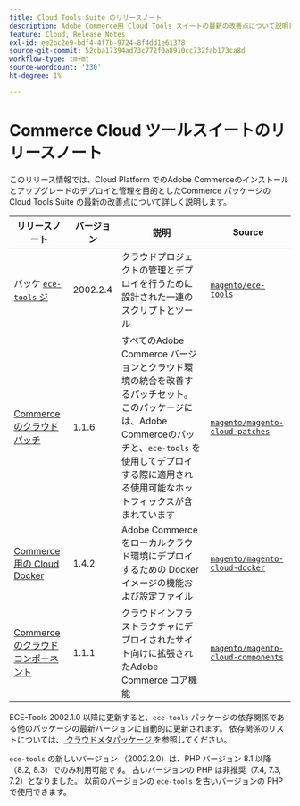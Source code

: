 ```yaml
---
title: Cloud Tools Suite のリリースノート
description: Adobe Commerce用 Cloud Tools スイートの最新の改善点について説明します。
feature: Cloud, Release Notes
exl-id: ee2bc2e9-bdf4-4f7b-9724-8f4dd1e61378
source-git-commit: 52cba17394ad73c772f0a8910cc732fab173ca8d
workflow-type: tm+mt
source-wordcount: '230'
ht-degree: 1%

---
```


# Commerce Cloud ツールスイートのリリースノート

このリリース情報では、Cloud Platform でのAdobe Commerceのインストールとアップグレードのデプロイと管理を目的としたCommerce パッケージの Cloud Tools Suite の最新の改善点について詳しく説明します。

| リリースノート | バージョン | 説明 | Source |
| ----------------- |-----------| ---------------------------------------- | --------------------------- |
| パッケ [`ece-tools` ジ ](ece-tools-package.md) | 2002.2.4 | クラウドプロジェクトの管理とデプロイを行うために設計された一連のスクリプトとツール | [`magento/ece-tools`](https://github.com/magento/ece-tools/tree/2002.2.4) |
| [Commerceのクラウドパッチ ](cloud-patches.md) | 1.1.6 | すべてのAdobe Commerce バージョンとクラウド環境の統合を改善するパッチセット。 このパッケージには、Adobe Commerceのパッチと、`ece-tools` を使用してデプロイする際に適用される使用可能なホットフィックスが含まれています | [`magento/magento-cloud-patches`](https://github.com/magento/magento-cloud-patches/tree/1.1.6) |
| [Commerce用の Cloud Docker](cloud-docker.md) | 1.4.2 | Adobe Commerceをローカルクラウド環境にデプロイするための Docker イメージの機能および設定ファイル | [`magento/magento-cloud-docker`](https://github.com/magento/magento-cloud-docker/tree/1.4.1) |
| [Commerceのクラウドコンポーネント ](cloud-components.md) | 1.1.1 | クラウドインフラストラクチャにデプロイされたサイト向けに拡張されたAdobe Commerce コア機能 | [`magento/magento-cloud-components`](https://github.com/magento/magento-cloud-components/tree/1.1.1) |

ECE-Tools 2002.1.0 以降に更新すると、`ece-tools` パッケージの依存関係である他のパッケージの最新バージョンに自動的に更新されます。 依存関係のリストについては、[ クラウドメタパッケージ ](../development/overview.md#cloud-metapackage) を参照してください。

`ece-tools` の新しいバージョン （2002.2.0）は、PHP バージョン 8.1 以降（8.2, 8.3）でのみ利用可能です。 古いバージョンの PHP は非推奨（7.4, 7.3, 7.2）となりました。 以前のバージョンの `ece-tools` を古いバージョンの PHP で使用できます。
